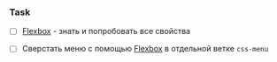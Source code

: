 ### Task 


- [ ] [Flexbox](https://developer.mozilla.org/ru/docs/Learn/CSS/CSS_layout/Flexbox) - знать и попробовать все свойства

- [ ] Сверстать меню с помощью [Flexbox](https://developer.mozilla.org/ru/docs/Learn/CSS/CSS_layout/Flexbox) в отдельной ветке `css-menu`
